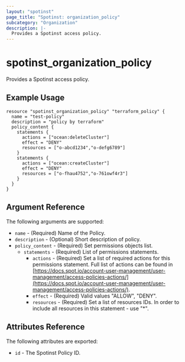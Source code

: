 ```yaml
---
layout: "spotinst"
page_title: "Spotinst: organization_policy"
subcategory: "Organization"
description: |-
  Provides a Spotinst access policy.
---
```


# spotinst\_organization\_policy

Provides a Spotinst access policy.

## Example Usage

```hcl
resource "spotinst_organization_policy" "terraform_policy" {
  name = "test-policy"
  description = "policy by terraform"
  policy_content {
    statements {
      actions = ["ocean:deleteCluster"]
      effect = "DENY"
      resources = ["o-abcd1234","o-defg6789"]
    }
    statements {
      actions = ["ocean:createCluster"]
      effect = "DENY"
      resources = ["o-fhau4752","o-761owf4r3"]
    }
  }
}
```

## Argument Reference

The following arguments are supported:

* `name` - (Required) Name of the Policy.
* `description` - (Optional) Short description of policy.
* `policy_content` - (Required) Set permissions objects list.
  * `statements` - (Required) List of permissions statements.
    * `actions` - (Required) Set a list of required actions for this permissions statement.
    Full list of actions can be found in [https://docs.spot.io/account-user-management/user-management/access-policies-actions/](https://docs.spot.io/account-user-management/user-management/access-policies-actions/).
    * `effect` - (Required) Valid values "ALLOW", "DENY".
    * `resources` - (Required) Set a list of resources IDs. In order to include all resources in this statement - use "*".

## Attributes Reference

The following attributes are exported:

* `id` - The Spotinst Policy ID.
